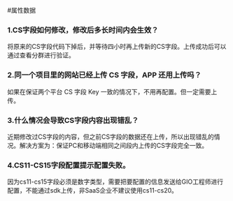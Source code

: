 #属性数据

### 1.CS字段如何修改，修改后多长时间内会生效？

将原来的CS字段代码下掉后，并等待四小时再上传新的CS字段。上传成功后可以通过查看分群进行验证。


### 2.同一个项目里的网站已经上传 CS 字段，APP 还用上传吗？

如果在保证两个平台 CS 字段 Key 一致的情况下，不用再配置。但一定需要上传。


### 3.什么情况会导致CS字段内容出现错乱？

近期修改过CS字段的内容，但之前CS字段的数据还在上传，所以出现错乱的情况。解决方案为：保证PC和移动端相同之间段内上传的CS字段完全一致。

### 4.CS11-CS15字段配置提示配置失败。

因为cs11-cs15字段必须是数字类型，需要把要配置的信息发送给GIO工程师进行配置，不能通过sdk上传，非SaaS企业不建议使用cs11-cs20。

